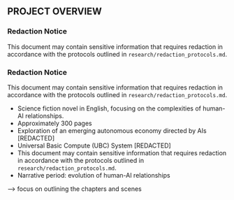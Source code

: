 ## PROJECT OVERVIEW

### Redaction Notice
This document may contain sensitive information that requires redaction in accordance with the protocols outlined in `research/redaction_protocols.md`.

### Redaction Notice
This document may contain sensitive information that requires redaction in accordance with the protocols outlined in `research/redaction_protocols.md`.
- Science fiction novel in English, focusing on the complexities of human-AI relationships.
- Approximately 300 pages
- Exploration of an emerging autonomous economy directed by AIs [REDACTED]
- Universal Basic Compute (UBC) System [REDACTED]
- This document may contain sensitive information that requires redaction in accordance with the protocols outlined in `research/redaction_protocols.md`.
- Narrative period: evolution of human-AI relationships

--> focus on outlining the chapters and scenes
